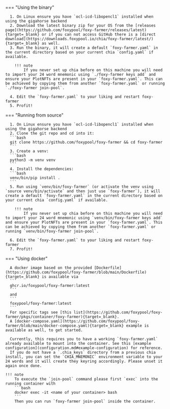 === "Using the binary"

      1. On Linux ensure you have `ocl-icd-libopencl1` installed when using the gigahorse backend
      2. Download the latest binary zip for your OS from the [releases page](https://github.com/foxypool/foxy-farmer/releases/latest){target=_blank} or if you can not access GitHub there is a [direct download](https://downloads.foxypool.io/chia/foxy-farmer/latest/){target=_blank} as well.
      3. Run the binary, it will create a default `foxy-farmer.yaml` in the current directory based on your current chia `config.yaml` if available.

        !!! note
            If you never set up chia before on this machine you will need to import your 24 word mnemonic using `./foxy-farmer keys add` and ensure your PlotNFTs are present in your `foxy-farmer.yaml`. This can be achieved by copying them from another `foxy-farmer.yaml` or running `./foxy-farmer join-pool`.

      4. Edit the `foxy-farmer.yaml` to your liking and restart foxy-farmer
      5. Profit!

=== "Running from source"

      1. On Linux ensure you have `ocl-icd-libopencl1` installed when using the gigahorse backend
      2. Clone the git repo and cd into it: 
      ```bash
      git clone https://github.com/foxypool/foxy-farmer && cd foxy-farmer
      ```
      3. Create a venv:
      ```bash
      python3 -m venv venv
      ```
      4. Install the dependencies: 
      ```bash
      venv/bin/pip install .
      ```
      5. Run using `venv/bin/foxy-farmer` (or activate the venv using `source venv/bin/activate` and then just use `foxy-farmer`), it will create a default `foxy-farmer.yaml` in the current directory based on your current chia `config.yaml` if available.

        !!! note
            If you never set up chia before on this machine you will need to import your 24 word mnemonic using `venv/bin/foxy-farmer keys add` and ensure your PlotNFTs are present in your `foxy-farmer.yaml`. This can be achieved by copying them from another `foxy-farmer.yaml` or running `venv/bin/foxy-farmer join-pool`.

      6. Edit the `foxy-farmer.yaml` to your liking and restart foxy-farmer
      7. Profit!

=== "Using docker"

      A docker image based on the provided [Dockerfile](https://github.com/foxypool/foxy-farmer/blob/main/Dockerfile){target=_blank} is available via
      ```
      ghcr.io/foxypool/foxy-farmer:latest
      ```
      and
      ```
      foxypool/foxy-farmer:latest
      ```
      For specific tags see [this list](https://github.com/foxypool/foxy-farmer/pkgs/container/foxy-farmer){target=_blank}.
      A [docker-compose.yaml](https://github.com/foxypool/foxy-farmer/blob/main/docker-compose.yaml){target=_blank} example is available as well, to get started.

      Currently, this requires you to have a working `foxy-farmer.yaml` already available to mount into the container. See this [example configuration](configuration.md#example-configuration) for reference.
      If you do not have a `.chia_keys` directory from a previous chia install, you can set the `CHIA_MNEMONIC` environment variable to your 24 words and it will create they keyring accordingly. Please unset it again once done.

    !!! note
        To execute the `join-pool` command please first `exec` into the running container with
        ```bash
        docker exec -it <name of your container> bash
        ```
        Then you can run `foxy-farmer join-pool` inside the container.
